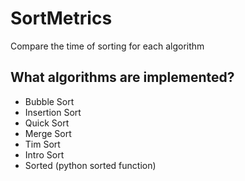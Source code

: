 # SortMetrics

Compare the time of sorting for each algorithm

## What algorithms are implemented?

- Bubble Sort
- Insertion Sort
- Quick Sort
- Merge Sort
- Tim Sort
- Intro Sort
- Sorted (python sorted function)

